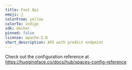 ```yaml
---
title: Fast Api
emoji: 🐢
colorFrom: yellow
colorTo: indigo
sdk: docker
pinned: false
license: apache-2.0
short_description: API with predict endpoint
---
```


Check out the configuration reference at https://huggingface.co/docs/hub/spaces-config-reference
